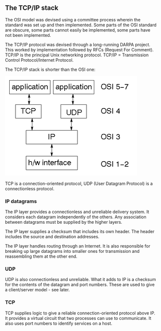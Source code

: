 ## The TCP/IP stack

The OSI model was devised using a committee process wherein the standard was set up and then implemented. Some parts of the OSI standard are obscure, some parts cannot easily be implemented, some parts have not been implemented.

The TCP/IP protocol was devised through a long-running DARPA project. This worked by implementation followed by RFCs (Request For Comment). TCP/IP is the principal Unix networking protocol. TCP/IP = Transmission Control Protocol/Internet Protocol.

The TCP/IP stack is shorter than the OSI one: 

![tcp_stack](tcp_stack.gif)

TCP is a connection-oriented protocol, UDP (User Datagram Protocol) is a connectionless protocol. 


### IP datagrams

The IP layer provides a connectionless and unreliable delivery system. It considers each datagram independently of the others. Any association between datagrams must be supplied by the higher layers.

The IP layer supplies a checksum that includes its own header. The header includes the source and destination addresses.

The IP layer handles routing through an Internet. It is also responsible for breaking up large datagrams into smaller ones for transmission and reassembling them at the other end.

### UDP

UDP is also connectionless and unreliable. What it adds to IP is a checksum for the contents of the datagram and port numbers. These are used to give a client/server model - see later.

### TCP

TCP supplies logic to give a reliable connection-oriented protocol above IP. It provides a virtual circuit that two processes can use to communicate. It also uses port numbers to identify services on a host. 